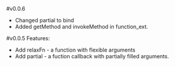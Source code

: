 #v0.0.6
* Changed partial to bind
* Added getMethod and invokeMethod in function_ext.

#v0.0.5
Features:
* Add relaxFn - a function with flexible arguments
* Add partial - a fuction callback with partially filled arguments.